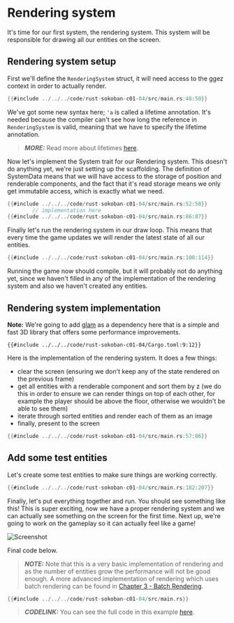 # Rendering system

It's time for our first system, the rendering system. This system will be responsible for drawing all our entities on the screen.

## Rendering system setup
First we'll define the `RenderingSystem` struct, it will need access to the ggez context in order to actually render.

```rust
{{#include ../../../code/rust-sokoban-c01-04/src/main.rs:48:50}}
```

We've got some new syntax here; `'a` is called a lifetime annotation. It's needed because the compiler can't see how long the reference in `RenderingSystem` is valid, meaning that we have to specify the lifetime annotation.

> **_MORE:_**  Read more about lifetimes [here](https://doc.rust-lang.org/book/ch10-03-lifetime-syntax.html).

Now let's implement the System trait for our Rendering system. This doesn't do anything yet, we're just setting up the scaffolding. The definition of SystemData means that we will have access to the storage of position and renderable components, and the fact that it's read storage means we only get immutable access, which is exactly what we need.

```rust
{{#include ../../../code/rust-sokoban-c01-04/src/main.rs:52:58}}
        // implementation here
{{#include ../../../code/rust-sokoban-c01-04/src/main.rs:86:87}}
```

Finally let's run the rendering system in our draw loop. This means that every time the game updates we will render the latest state of all our entities.

```rust
{{#include ../../../code/rust-sokoban-c01-04/src/main.rs:100:114}}
```

Running the game now should compile, but it will probably not do anything yet, since we haven't filled in any of the implementation of the rendering system and also we haven't created any entities.

## Rendering system implementation

**Note:** We're going to add [glam](https://lib.rs/crates/glam) as a dependency here that is a simple and fast 3D library that offers some performance improvements.

```
{{#include ../../../code/rust-sokoban-c01-04/Cargo.toml:9:12}}
```

Here is the implementation of the rendering system. It does a few things:
* clear the screen (ensuring we don't keep any of the state rendered on the previous frame)
* get all entities with a renderable component and sort them by z (we do this in order to ensure we can render things on top of each other, for example the player should be above the floor, otherwise we wouldn't be able to see them)
* iterate through sorted entities and render each of them as an image
* finally, present to the screen

```rust
{{#include ../../../code/rust-sokoban-c01-04/src/main.rs:57:86}}
```

## Add some test entities

Let's create some test entities to make sure things are working correctly.

```rust
{{#include ../../../code/rust-sokoban-c01-04/src/main.rs:182:207}}
```

Finally, let's put everything together and run. You should see something like this! This is super exciting, now we have a proper rendering system and we can actually see something on the screen for the first time. Next up, we're going to work on the gameplay so it can actually feel like a game!

![Screenshot](./images/rendering.png)

Final code below.

> **_NOTE:_**  Note that this is a very basic implementation of rendering and as the number of entities grow the performance will not be good enough. A more advanced implementation of rendering which uses batch rendering can be found in [Chapter 3 - Batch Rendering](/c03-04-batch-rendering.html).


```rust
{{#include ../../../code/rust-sokoban-c01-04/src/main.rs}}
```

> **_CODELINK:_**  You can see the full code in this example [here](https://github.com/iolivia/rust-sokoban/tree/master/code/rust-sokoban-c01-04).
